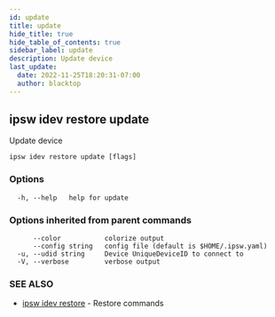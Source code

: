 ```yaml
---
id: update
title: update
hide_title: true
hide_table_of_contents: true
sidebar_label: update
description: Update device
last_update:
  date: 2022-11-25T18:20:31-07:00
  author: blacktop
---
```

## ipsw idev restore update

Update device

```
ipsw idev restore update [flags]
```

### Options

```
  -h, --help   help for update
```

### Options inherited from parent commands

```
      --color           colorize output
      --config string   config file (default is $HOME/.ipsw.yaml)
  -u, --udid string     Device UniqueDeviceID to connect to
  -V, --verbose         verbose output
```

### SEE ALSO

* [ipsw idev restore](/docs/cli/ipsw/idev/restore)	 - Restore commands

